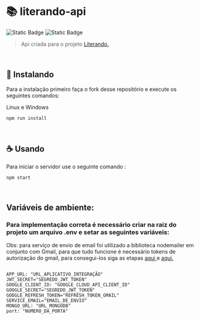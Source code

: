 # 📚 literando-api

![Static Badge](https://img.shields.io/badge/language-typescript-blue)
![Static Badge](https://img.shields.io/badge/libs-nodemailer_bcrypt_jwt-green)



> Api criada para o projeto <a href="https://github.com/Jefferson-Guirra/e-commerce"> Literando.</a>





<br>

## 🚀 Instalando

Para a instalação primeiro faça o fork desse repositório e execute os seguintes comandos: 

Linux e Windows

```
npm run install
```





<br>

## ☕ Usando

Para iniciar o servidor use o seguinte comando :

```
npm start
```





<br>

## Variáveis de ambiente:

### Para implementação correta é necessário criar na raiz do projeto um arquivo .env e setar as seguintes variáveis:

Obs: para serviço de envio de email foi utilizado a biblioteca nodemailer em conjunto com Gmail, para que tudo funcione é necessário tokens de autorização do gmail,
para consegui-los siga as etapas <a href="https://www.freecodecamp.org/news/use-nodemailer-to-send-emails-from-your-node-js-server/"> aqui </a> e <a href="https://www.freecodecamp.org/news/use-nodemailer-to-send-emails-from-your-node-js-server/"> aqui.</a>


```

APP_URL: "URL_APLICATIVO_INTEGRAÇÃO"
JWT_SECRET="SEGREDO_JWT_TOKEN"
GOOGLE_CLIENT_ID: "GOOGLE_CLOUD_API_CLIENT_ID"
GOOGLE_SECRET="SEGREDO_JWT_TOKEN"
GOOGLE_REFRESH_TOKEN="REFRESH_TOKEN_GMAIL"
SERVICE_EMAIL="EMAIL_DE_ENVIO"
MONGO_URL: "URL_MONGODB"
port: "NUMERO_DA_PORTA"
```
